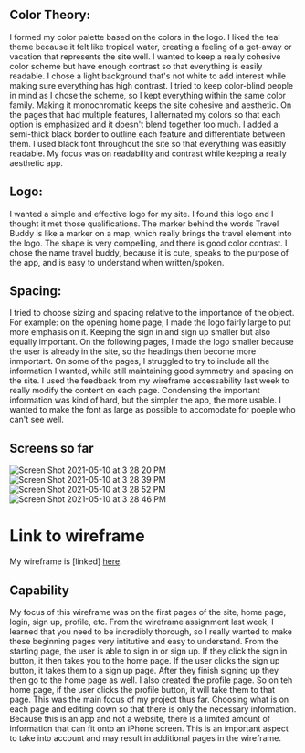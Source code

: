 
## Color Theory: 
I formed my color palette based on the colors in the logo. I liked the teal theme because it felt like tropical water, creating a feeling of a get-away or vacation that represents the site well. I wanted to keep a really cohesive color scheme but have enough contrast so that everything is easily readable. I chose a light background that's not white to add interest while making sure everything has high contrast. I tried to keep color-blind people in mind as I chose the scheme, so I kept everything within the same color family. Making it monochromatic keeps the site cohesive and aesthetic. On the pages that had multiple features, I alternated my colors so that each option is emphasized and it doesn't blend together too much. I added a semi-thick black border to outline each feature and differentiate between them. I used black font throughout the site so that everything was easibly readable. My focus was on readability and contrast while keeping a really aesthetic app. 

## Logo:
I wanted a simple and effective logo for my site. I found this logo and I thought it met those qualifications. The marker behind the words Travel Buddy is like a marker on a map, which really brings the travel element into the logo. The shape is very compelling, and there is good color contrast. I chose the name travel buddy, because it is cute, speaks to the purpose of the app, and is easy to understand when written/spoken. 

## Spacing:
I tried to choose sizing and spacing relative to the importance of the object. For example: on the opening home page, I made the logo fairly large to put more emphasis on it. Keeping the sign in and sign up smaller but also equally important. On the following pages, I made the logo smaller because the user is already in the site, so the headings then become more inmportant. On some of the pages, I struggled to try to include all the information I wanted, while still maintaining good symmetry and spacing on the site. I used the feedback from my wireframe accessability last week to really modify the content on each page. Condensing the important information was kind of hard, but the simpler the app, the more usable. I wanted to make the font as large as possible to accomodate for poeple who can't see well. 



## Screens so far
![Screen Shot 2021-05-10 at 3 28 20 PM](https://user-images.githubusercontent.com/73918238/117736349-3369e000-b1ac-11eb-8e09-bb69c2a93181.png)
![Screen Shot 2021-05-10 at 3 28 39 PM](https://user-images.githubusercontent.com/73918238/117736361-3e247500-b1ac-11eb-8a0a-803f26c98f42.png)
<br>
![Screen Shot 2021-05-10 at 3 28 52 PM](https://user-images.githubusercontent.com/73918238/117736408-5bf1da00-b1ac-11eb-85a1-f7a8bf02ccd3.png)
![Screen Shot 2021-05-10 at 3 28 46 PM](https://user-images.githubusercontent.com/73918238/117736412-5e543400-b1ac-11eb-9578-bf1c22c77a98.png)

# Link to wireframe 
My wireframe is [linked] [here](https://framer.com/projects/Travel-Buddy--1FuYqU0xhOxqcMBpgSy8-eDOha).

## Capability
My focus of this wireframe was on the first pages of the site, home page, login, sign up, profile, etc. From the wireframe assignment last week, I learned that you need to be incredibly thorough, so I really wanted to make these beginning pages very intitutive and easy to understand. From the starting page, the user is able to sign in or sign up. If they click the sign in button, it then takes you to the home page. If the user clicks the sign up button, it takes them to a sign up page. After they finish signing up they then go to the home page as well. I also created the profile page. So on teh home page, if the user clicks the profile button, it will take them to that page. This was the main focus of my project thus far. Choosing what is on each page and editing down so that there is only the necessary information. Because this is an app and not a website, there is a limited amount of information that can fit onto an iPhone screen. This is an important aspect to take into account and may result in additional pages in the wireframe. 
